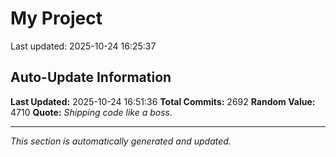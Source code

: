 # My Project


Last updated: 2025-10-24 16:25:37











































































































































































































































































































































































































































































































































































































































































































































































































































































































































































































































































































































































































































































































































































































































































































































































































































































































































































































































































































































































































































































































































































































































































































































































































































































































































































































































































































































































































































































































































































































































































































































































































## Auto-Update Information

**Last Updated:** 2025-10-24 16:51:36
**Total Commits:** 2692
**Random Value:** 4710
**Quote:** _Shipping code like a boss._

---
_This section is automatically generated and updated._